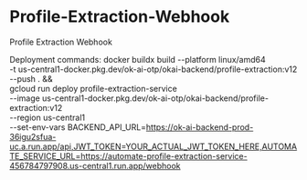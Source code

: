 # Profile-Extraction-Webhook
Profile Extraction Webhook

Deployment commands:
docker buildx build --platform linux/amd64 \
  -t us-central1-docker.pkg.dev/ok-ai-otp/okai-backend/profile-extraction:v12 \
  --push . && \
gcloud run deploy profile-extraction-service \
  --image us-central1-docker.pkg.dev/ok-ai-otp/okai-backend/profile-extraction:v12 \
  --region us-central1 \
  --set-env-vars BACKEND_API_URL=https://ok-ai-backend-prod-36igu2sfua-uc.a.run.app/api,JWT_TOKEN=YOUR_ACTUAL_JWT_TOKEN_HERE,AUTOMATE_SERVICE_URL=https://automate-profile-extraction-service-456784797908.us-central1.run.app/webhook
